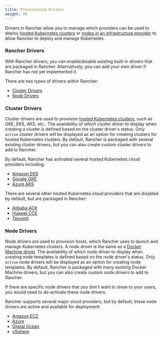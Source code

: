 ```yaml
---
title: Provisioning Drivers
weight: 70
---
```


Drivers in Rancher allow you to manage which providers can be used to deploy [hosted Kubernetes clusters]({{<baseurl>}}/rancher/v2.6/en/cluster-provisioning/hosted-kubernetes-clusters/) or [nodes in an infrastructure provider]({{<baseurl>}}/rancher/v2.6/en/cluster-provisioning/rke-clusters/node-pools/) to allow Rancher to deploy and manage Kubernetes.

###  Rancher Drivers

With Rancher drivers, you can enable/disable existing built-in drivers that are packaged in Rancher. Alternatively, you can add your own driver if Rancher has not yet implemented it.

There are two types of drivers within Rancher:

* [Cluster Drivers](#cluster-drivers)
* [Node Drivers](#node-drivers)

### Cluster Drivers   

Cluster drivers are used to provision [hosted Kubernetes clusters]({{<baseurl>}}/rancher/v2.6/en/cluster-provisioning/hosted-kubernetes-clusters/), such as GKE, EKS, AKS, etc.. The availability of which cluster driver to display when creating a cluster is defined based on the cluster driver's status. Only `active` cluster drivers will be displayed as an option for creating clusters for hosted Kubernetes clusters. By default, Rancher is packaged with several existing cluster drivers, but you can also create custom cluster drivers to add to Rancher.

By default, Rancher has activated several hosted Kubernetes cloud providers including:

*  [Amazon EKS]({{<baseurl>}}/rancher/v2.6/en/cluster-provisioning/hosted-kubernetes-clusters/eks/)
*  [Google GKE]({{<baseurl>}}/rancher/v2.6/en/cluster-provisioning/hosted-kubernetes-clusters/gke/)
*  [Azure AKS]({{<baseurl>}}/rancher/v2.6/en/cluster-provisioning/hosted-kubernetes-clusters/aks/)

There are several other hosted Kubernetes cloud providers that are disabled by default, but are packaged in Rancher:

* [Alibaba ACK]({{<baseurl>}}/rancher/v2.6/en/cluster-provisioning/hosted-kubernetes-clusters/ack/)
* [Huawei CCE]({{<baseurl>}}/rancher/v2.6/en/cluster-provisioning/hosted-kubernetes-clusters/cce/)
* [Tencent]({{<baseurl>}}/rancher/v2.6/en/cluster-provisioning/hosted-kubernetes-clusters/tke/)

### Node Drivers

Node drivers are used to provision hosts, which Rancher uses to launch and manage Kubernetes clusters. A node driver is the same as a [Docker Machine driver](https://docs.docker.com/machine/drivers/). The availability of which node driver to display when creating node templates is defined based on the node driver's status. Only `active` node drivers will be displayed as an option for creating node templates. By default, Rancher is packaged with many existing Docker Machine drivers, but you can also create custom node drivers to add to Rancher.

If there are specific node drivers that you don't want to show to your users, you would need to de-activate these node drivers.

Rancher supports several major cloud providers, but by default, these node drivers are active and available for deployment:

*   [Amazon EC2]({{<baseurl>}}/rancher/v2.6/en/cluster-provisioning/rke-clusters/node-pools/ec2/)
*   [Azure]({{<baseurl>}}/rancher/v2.6/en/cluster-provisioning/rke-clusters/node-pools/azure/)
*   [Digital Ocean]({{<baseurl>}}/rancher/v2.6/en/cluster-provisioning/rke-clusters/node-pools/digital-ocean/)
*   [vSphere]({{<baseurl>}}/rancher/v2.6/en/cluster-provisioning/rke-clusters/node-pools/vsphere/)
